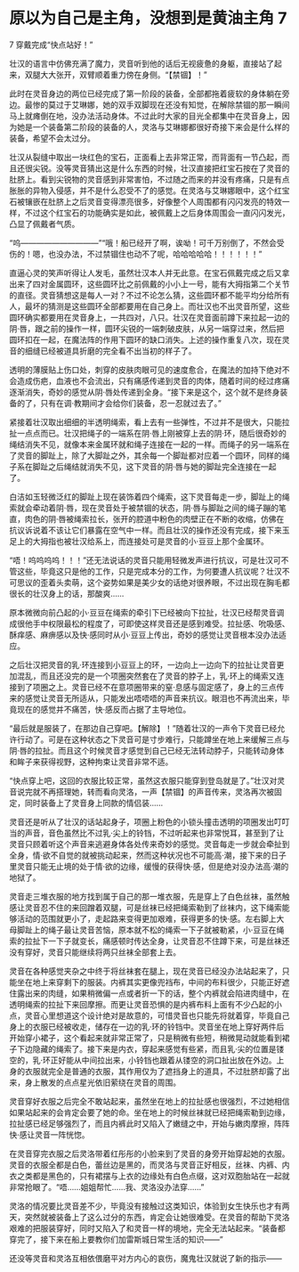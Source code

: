 # 原以为自己是主角，没想到是黄油主角 7

7 穿戴完成“快点站好！”

壮汉的语言中仿佛充满了魔力，灵音听到他的话后无视疲惫的身躯，直接站了起来，双腿大大张开，双臂顺着重力傍在身侧。“【禁锢】！”

此时在灵音身边的两位已经完成了第一阶段的装备，全部都拖着疲软的身体躺在旁边。最惨的莫过于艾琳娜，她的双手双脚现在还没有知觉，在解除禁锢的那一瞬间马上就瘫倒在地，没办法活动身体。不过此时大家的目光全都集中在灵音身上，因为她是一个装备第二阶段的装备的人，灵洛与艾琳娜都很好奇接下来会是什么样的装备，希望不会太过分。

壮汉从裂缝中取出一块红色的宝石，正面看上去非常正常，而背面有一节凸起，而且还很尖锐。没等灵音猜出这是什么东西的时候，壮汉直接把红宝石按在了灵音的肚脐上。看到尖锐物的灵音感到非常害怕，不过随之而来的并没有疼痛，只是有点胀胀的异物入侵感，并不是什么忍受不了的感觉。在灵洛与艾琳娜眼中，这个红宝石被镶嵌在肚脐上之后灵音变得漂亮很多，好像整个人周围都有闪闪发亮的特效一样，不过这个红宝石的功能确实是如此，被佩戴上之后身体周围会一直闪闪发光，凸显了佩戴者气质。

“呜——————————”“哦！船已经开了啊，诶呦！可千万别倒了，不然会受伤的！嗯，也没办法，不过禁锢住也动不了呢，哈哈哈哈哈！！！！！！”

直逼心灵的笑声听得让人发毛，虽然壮汉本人并无此意。在宝石佩戴完成之后又拿出来了四对金属圆环，这些圆环比之前佩戴的小小上一号，能有大拇指第二个关节的直径。灵音猜想这是每人一对？不过不论怎么猜，这些圆环都不能平均分给所有人，最坏的猜测是这些圆环全部都要用在自己身上。而壮汉也不出灵音所望，这些圆环确实都要用在灵音身上，一共四对，八只。壮汉在灵音面前蹲下来拉起一边的阴·唇，跟之前的操作一样，圆环尖锐的一端刺破皮肤，从另一端穿过来，然后把圆环扣在一起，在魔法阵的作用下圆环的缺口消失。上述的操作重复八次，现在灵音的细缝已经被道具折磨的完全看不出当初的样子了。

透明的薄膜贴上伤口处，刺穿的皮肤肉眼可见的速度愈合，在魔法的加持下绝对不会造成伤疤，血液也不会流出，只有痛感传递到灵音的肉体，随着时间的经过疼痛逐渐消失，奇妙的感觉从阴·唇处传递到全身。“接下来是这个，这个就不是终身装备的了，只有在调·教期间才会给你们装备，忍一忍就过去了。”

紧接着壮汉取出细细的半透明绳索，看上去有一些弹性，不过并不是很大，只能拉扯一点点而已。壮汉把绳子的一端系在阴·唇上刚被穿上去的阴·环，随后很奇妙的绳结消失不见，就像本来金属环就和绳子连接在一起的一样。而绳子的另一端系在了灵音的脚趾上，除了大脚趾之外，其余每一个脚趾都对应着一个圆环，同样的绳子系在脚趾之后绳结就消失不见，这下灵音的阴·唇与她的脚趾完全连接在一起了。

白洁如玉轻微泛红的脚趾上现在装饰着四个绳索，这下灵音每走一步，脚趾上的绳索就会牵动着阴·唇，现在灵音处于被禁锢的状态，阴·唇与脚趾之间的绳子蹦的笔直，肉色的阴·唇被绳索拉长，张开的腔道中粉色的肉壁正在不断的收缩，仿佛在抗议诉说着不该让它们暴露在空气中一样。而且壮汉的操作还没有完成，接下来玉足上的大拇指也被壮汉给系上，而连接处可是灵音的小·豆豆上那个金属环。

“唔！呜呜呜呜！！！”还无法说话的灵音只能用轻微发声进行抗议，可是壮汉可不管这些，毕竟这只是他的工作，只是完成本分的工作，为何要遭人抗议呢？壮汉不可思议的歪着头卖萌，这个姿势如果是美少女的话绝对很养眼，不过出现在胸毛都很长的壮汉身上的话，那酸爽……

原本微微向前凸起的小·豆豆在绳索的牵引下已经被向下拉扯，壮汉已经帮灵音调成很他手中权限最松的程度了，可即使这样灵音还是感到难受。拉扯感、吮吸感、酥痒感、麻痹感以及快·感同时从小·豆豆上传出，奇妙的感觉让灵音根本没办法适应。

之后壮汉把灵音的乳·环连接到小豆豆上的环，一边向上一边向下的拉扯让灵音更加混乱，而且还没完的是一个项圈突然套在了灵音的脖子上，乳·环上的绳索又连接到了项圈之上。灵音已经不在意项圈带来的窒·息感与固定感了，身上的三点传来的感觉让灵音无所适从，只能发出唔唔唔的声音来抗议。眼泪也不再流出来，毕竟现在的感觉并不痛苦，快·感反而占据了主导地位。

“最后就是服装了，在那边自己穿吧。【解除】！”随着壮汉的一声令下灵音已经允许行动了。可是在这种状态之下灵音可是寸步难行，只能蹲坐在地上来缓解三点与阴·唇的拉扯。而且这个时候灵音才感觉到自己已经无法转动脖子，只能转动身体和眸子来获得视野，这种拘束让灵音非常不适。

“快点穿上吧，这回的衣服比较正常，虽然这衣服只能穿到登岛就是了。”壮汉对灵音说完就不再搭理她，转而看向灵洛，一声【禁锢】的声音传来，灵洛再次被固定，同时装备上了灵音身上同款的情侣装……

灵音还是听从了壮汉的话站起身子，项圈上粉色的小锁头撞击透明的项圈发出叮叮当的声音，音色虽然比不过乳·尖上的铃铛，不过听起来也非常悦耳，甚至到了让灵音只顾着听这个声音来逃避身体各处传来奇妙的感觉。灵音每走一步就会牵扯到全身，情·欲不自觉的就被挑动起来，然而这种状况也不可能高·潮，接下来的日子里灵音只能无止境的处于情·欲的边缘，缓慢的获得快·感，但是绝对没办法高·潮的地狱了。

灵音走三堆衣服的地方找到属于自己的那一堆衣服，先是穿上了白色丝袜，虽然触感让灵音忍不住的来回蹭着双腿，可是丝袜已经把绳索勒到了丝袜内，这下绳索能够活动的范围就更小了，走起路来变得更加艰难，获得更多的快·感。左右脚上大母脚趾上的绳子最让灵音苦恼，原本就不松的绳索一下子就被勒紧，小·豆豆在绳索的拉扯下一下子就变长，痛感顿时传达全身，让灵音忍不住蹲下来，可是丝袜还没有穿好，灵音只能继续将两只丝袜全部套上去。

灵音在各种感觉夹杂之中终于将丝袜套在腿上，现在灵音已经没办法站起来了，只能坐在地上来穿剩下的服装。内裤其实更像兜裆布，中间的布料很少，只能正好遮住露出来的肉缝，如果稍微偏一点或者折一下的话，整个内裤就会陷进肉缝中，在透明绳索的拉扯下来回摩擦。而更让灵音恐惧的是内裤布料上面有不少凸起的小点，灵音心里想道这个设计绝对是故意的，可惜灵音也只能先将就着穿，毕竟自己身上的衣服已经被收走，储存在一边的乳·环的铃铛中。灵音坐在地上穿好两件后开始穿小裙子，这个看起来就非常正常了，只是稍微有些短，稍微晃动就能看到裙子下边隐藏的绳索了。接下来是内衣，穿起来感觉有些紧，而且乳·尖的位置是镂空的，乳·环正好能从中间拉出来，小铃铛也跟着从镂空的洞口扯出放在外边。上身的衣服就完全是普通的衣服，其作用仅为了遮挡身上的道具，不过肚脐却露了出来，身上散发的点点星光依旧萦绕在灵音的周围。

灵音穿好衣服之后完全不敢站起来，虽然坐在地上的拉扯感也很强烈，不过她相信如果站起来的会肯定会要了她的命。坐在地上的时候丝袜就已经把绳索勒到边缘，拉扯感已经足够强烈了，而且内裤此时又陷入了嫩缝之中，开始与嫩肉摩擦，阵阵快·感让灵音一阵恍惚。

在灵音穿完衣服之后灵洛带着红彤彤的小脸来到了灵音的身旁开始穿起她的衣服。灵音的衣服全都是白色，蕾丝边是黑的，而灵洛与灵音正好相反，丝袜、内裤、内衣之类都是黑色的，只有裙摆与上衣的边缘处有白色点缀，这对双胞胎站在一起就非常抢眼了。“唔……姐姐帮忙……我、灵洛没办法穿……”

灵洛的情况要比灵音差不少，毕竟没有接触过这类知识，体验到女生快乐也才有两天，突然就被装备上了这么过分的东西，肯定会让她很难受。在灵音的帮助下灵洛艰难的把服装穿好，同时又陷入了和灵音一样的境地，完全无法站起来。“装备都穿完了，接下来在船上要教你们加雷斯城日常生活的知识——”

还没等灵音和灵洛互相依偎磨平对方内心的哀伤，魔鬼壮汉就说了新的指示——